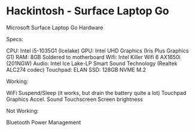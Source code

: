 # Hackintosh - Surface Laptop Go

Microsoft Surface Laptop Go Hardware

Specs:

  CPU: Intel i5-1035G1 (Icelake)
  GPU: Intel UHD Graphics (Iris Plus Graphics G1)
  RAM: 8GB Soldered to motherboard
  Wifi: Intel Killer Wifi 6 AX1650i (201NGW)
  Audio: Intel Ice Lake-LP Smart Sound Technology (Realtek ALC274 codec)
  Touchpad: ELAN
  SSD: 128GB NVME M.2

Working:

  WiFi
  Suspend/Sleep (it works, but drain the battery quite a lot)
  Touchpad
  Graphics Accel.
  Sound
  Touchscreen
  Screen brightness

Not Working:

  Bluetooth
  Power Management
